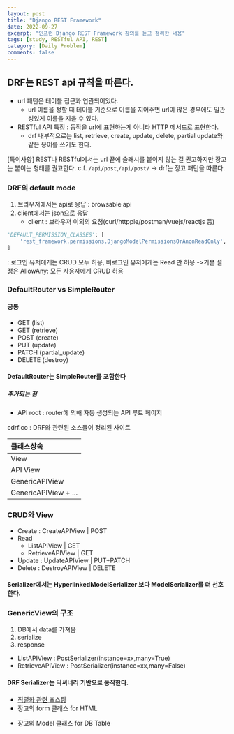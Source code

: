 ```yaml
---
layout: post
title: "Django REST Framework"
date: 2022-09-27
excerpt: "인프런 Django REST Framework 강의를 듣고 정리한 내용"
tags: [study, RESTful API, REST]
category: [Daily Problem]
comments: false
---
```


## DRF는 REST api 규칙을 따른다.

-   url 패턴은 테이블 접근과 연관되어있다.
    -   url 이름을 정할 때 테이블 기준으로 이름을 지어주면 url이 많은 경우에도 일관성있게 이름을 지을 수 있다.
-   RESTful API 특징 : 동작을 url에 표현하는게 아니라 HTTP 메서드로 표현한다.
    -   drf 내부적으로는 list, retrieve, create, update, delete, partial update와 같은 용어를 쓰기도 한다.

[특이사항]
REST나 RESTful에서는 url 끝에 슬래시를 붙이지 않는 걸 권고하지만 장고는 붙이는 형태를 권고한다.
c.f. `/api/post`,`/api/post/`
-> drf는 장고 패턴을 따른다.

### DRF의 default mode

1. 브라우저에서는 api로 응답 : browsable api
2. client에서는 json으로 응답
    - client : 브라우저 이외의 요청(curl/httppie/postman/vuejs/reactjs 등)

```python
'DEFAULT_PERMISSION_CLASSES': [
    'rest_framework.permissions.DjangoModelPermissionsOrAnonReadOnly',
]
```

: 로그인 유저에게는 CRUD 모두 허용, 비로그인 유저에게는 Read 만 허용
->기본 설정은 AllowAny: 모든 사용자에게 CRUD 허용

### DefaultRouter vs SimpleRouter

#### 공통

-   GET (list)
-   GET (retrieve)
-   POST (create)
-   PUT (update)
-   PATCH (partial_update)
-   DELETE (destroy)

#### DefaultRouter는 SimpleRouter를 포함한다

##### 추가되는 점

-   API root : router에 의해 자동 생성되는 API 루트 페이지

cdrf.co : DRF와 관련된 소스들이 정리된 사이트

| 클래스상속           |
| :------------------- |
| View                 |
| API View             |
| GenericAPIView       |
| GenericAPIView + ... |

### CRUD와 View

-   Create : CreateAPIView | POST
-   Read
    -   ListAPIView | GET
    -   RetrieveAPIView | GET
-   Update : UpdateAPIView | PUT+PATCH
-   Delete : DestroyAPIView | DELETE

#### Serializer에서는 HyperlinkedModelSerializer 보다 ModelSerializer를 더 선호한다.

### GenericView의 구조

1. DB에서 data를 가져옴
2. serialize
3. response

-   ListAPIView : PostSerializer(instance=xx,many=True)
-   RetrieveAPIView : PostSerializer(instance=xx,many=False)

#### DRF Serializer는 딕셔너리 기반으로 동작한다.

-   <a href="https://kimdahui42.github.io/create-update/">직렬화 관련 포스팅</a>
-   장고의 form 클래스 for HTML <form>
-   장고의 Model 클래스 for DB Table
